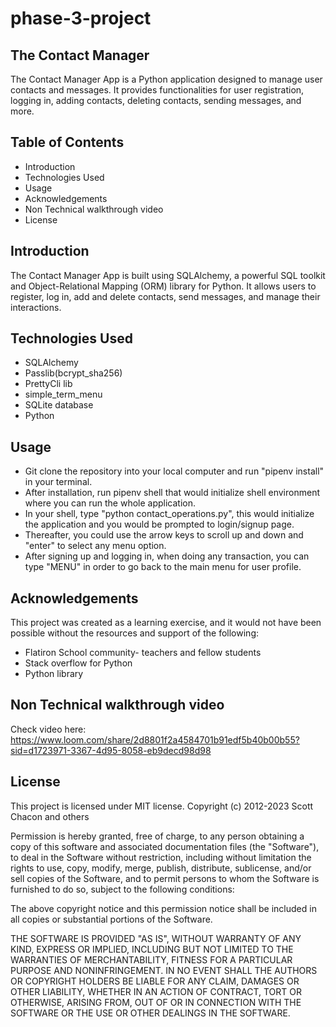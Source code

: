 # phase-3-project

## The Contact Manager 
The Contact Manager App is a Python application designed to manage user contacts and messages. It provides functionalities for user registration, logging in, adding contacts, deleting contacts, sending messages, and more.

## Table of Contents
- Introduction
- Technologies Used
- Usage
- Acknowledgements
- Non Technical walkthrough video
- License

## Introduction
The Contact Manager App is built using SQLAlchemy, a powerful SQL toolkit and Object-Relational Mapping (ORM) library for Python. It allows users to register, log in, add and delete contacts, send messages, and manage their interactions.

## Technologies Used
- SQLAlchemy
- Passlib(bcrypt_sha256)
- PrettyCli lib
- simple_term_menu
- SQLite database
- Python

## Usage
- Git clone the repository into your local computer and run "pipenv install" in your terminal.
- After installation, run pipenv shell that would initialize shell environment where you can run the whole application.
- In your shell, type "python contact_operations.py", this would initialize the application and you would be prompted to login/signup page.
- Thereafter, you could use the arrow keys to scroll up and down and "enter" to select any menu option.
- After signing up and logging in, when doing any transaction, you can type "MENU" in order to go back to the main menu for user profile.

## Acknowledgements
This project was created as a learning exercise, and it would not have been possible without the resources and support of the following:

- Flatiron School community- teachers and fellow students
- Stack overflow for Python
- Python library

## Non Technical walkthrough video
Check video here:
https://www.loom.com/share/2d8801f2a4584701b91edf5b40b00b55?sid=d1723971-3367-4d95-8058-eb9decd98d98

## License
This project is licensed under MIT license. Copyright (c) 2012-2023 Scott Chacon and others

Permission is hereby granted, free of charge, to any person obtaining a copy of this software and associated documentation files (the "Software"), to deal in the Software without restriction, including without limitation the rights to use, copy, modify, merge, publish, distribute, sublicense, and/or sell copies of the Software, and to permit persons to whom the Software is furnished to do so, subject to the following conditions:

The above copyright notice and this permission notice shall be included in all copies or substantial portions of the Software.

THE SOFTWARE IS PROVIDED "AS IS", WITHOUT WARRANTY OF ANY KIND, EXPRESS OR IMPLIED, INCLUDING BUT NOT LIMITED TO THE WARRANTIES OF MERCHANTABILITY, FITNESS FOR A PARTICULAR PURPOSE AND NONINFRINGEMENT. IN NO EVENT SHALL THE AUTHORS OR COPYRIGHT HOLDERS BE LIABLE FOR ANY CLAIM, DAMAGES OR OTHER LIABILITY, WHETHER IN AN ACTION OF CONTRACT, TORT OR OTHERWISE, ARISING FROM, OUT OF OR IN CONNECTION WITH THE SOFTWARE OR THE USE OR OTHER DEALINGS IN THE SOFTWARE.
